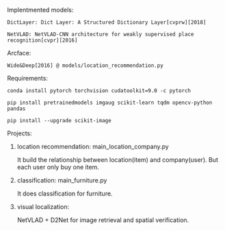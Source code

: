 Implentmented models:

	DictLayer: Dict Layer: A Structured Dictionary Layer[cvprw][2018]

	NetVLAD: NetVLAD-CNN architecture for weakly supervised place recognition[cvpr][2016]

Arcface:

	Wide&Deep[2016] @ models/location_recommendation.py

Requirements:

	conda install pytorch torchvision cudatoolkit=9.0 -c pytorch

	pip install pretrainedmodels imgaug scikit-learn tqdm opencv-python pandas

	pip install --upgrade scikit-image

Projects:

1. location recommendation:  main_location_company.py

	It build the relationship between location(item) and company(user). But each user only buy one item.

2. classification: main_furniture.py

	It does classification for furniture.

3. visual localization:

	NetVLAD + D2Net for image retrieval and spatial verification.





